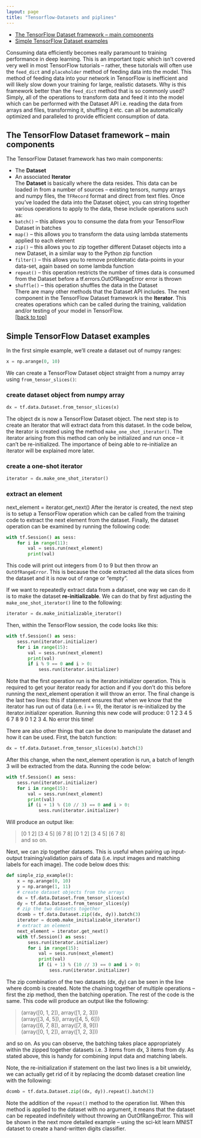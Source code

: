 ```yaml
---
layout: page
title: "Tensorflow-Datasets and piplines"
---
```


[](#top)
- [The TensorFlow Dataset framework – main components](#main)
- [Simple TensorFlow Dataset examples](#simple)

Consuming data efficiently becomes really paramount to training performance in deep learning. This is an important topic which isn’t covered very well in most TensorFlow tutorials – rather, these tutorials will often use the `feed_dict` and `placeholder` method of feeding data into the model. This method of feeding data into your network in TensorFlow is inefficient and will likely slow down your training for large, realistic datasets. Why is this framework better than the `feed_dict` method that is so commonly used? Simply, all of the operations to transform data and feed it into the model which can be performed with the Dataset API i.e. reading the data from arrays and files, transforming it, shuffling it etc. can all be automatically optimized and paralleled to provide efficient consumption of data.  

## <a name="main"></a> The TensorFlow Dataset framework – main components
The TensorFlow Dataset framework has two main components:
- The **Dataset**  
- An associated **Iterator**  
The **Dataset** is basically where the data resides. This data can be loaded in from a number of sources – existing tensors, numpy arrays and numpy files, the `TFRecord` format and direct from text files. Once you’ve loaded the data into the Dataset object, you can string together various operations to apply to the data, these include operations such as:  
- `batch()` – this allows you to consume the data from your TensorFlow Dataset in batches  
- `map()` – this allows you to transform the data using lambda statements applied to each element    
- `zip()` – this allows you to zip together different Dataset objects into a new Dataset, in a similar way to the Python zip function
- `filter()` – this allows you to remove problematic data-points in your data-set, again based on some lambda function  
- `repeat()` – this operation restricts the number of times data is consumed from the Dataset before a tf.errors.OutOfRangeError error is thrown  
- `shuffle()` – this operation shuffles the data in the Dataset  
There are many other methods that the Dataset API includes. The next component in the TensorFlow Dataset framework is the **Iterator**. This creates operations which can be called during the training, validation and/or testing of your model in TensorFlow.  
[[back to top]](#top)  

## <a name="simple"></a> Simple TensorFlow Dataset examples 
In the first simple example, we’ll create a dataset out of numpy ranges:
```python
x = np.arange(0, 10)
```
We can create a TensorFlow Dataset object straight from a numpy array using `from_tensor_slices()`:   
### create dataset object from numpy array
```python
dx = tf.data.Dataset.from_tensor_slices(x)
```
The object dx is now a TensorFlow Dataset object. The next step is to create an Iterator that will extract data from this dataset. In the code below, the iterator is created using the method `make_one_shot_iterator()`.  The iterator arising from this method can only be initialized and run once – it can’t be re-initialized. The importance of being able to re-initialize an iterator will be explained more later.  

### create a one-shot iterator
```python
iterator = dx.make_one_shot_iterator()
```
### extract an element
next_element = iterator.get_next()
After the iterator is created, the next step is to setup a TensorFlow operation which can be called from the training code to extract the next element from the dataset. Finally, the dataset operation can be examined by running the following code:
```python
with tf.Session() as sess:
    for i in range(11):
        val = sess.run(next_element)
        print(val)
```
This code will print out integers from 0 to 9 but then throw an `OutOfRangeError`. This is because the code extracted all the data slices from the dataset and it is now out of range or “empty”.  

If we want to repeatedly extract data from a dataset, one way we can do it is to make the dataset **re-initializable**. We can do that by first adjusting the `make_one_shot_iterator()` line to the following:
```python
iterator = dx.make_initializable_iterator()
```
Then, within the TensorFlow session, the code looks like this:
```python
with tf.Session() as sess:
    sess.run(iterator.initializer)
    for i in range(15):
        val = sess.run(next_element)
        print(val)
        if i % 9 == 0 and i > 0:
            sess.run(iterator.initializer)
```
Note that the first operation run is the iterator.initializer operation. This is required to get your iterator ready for action and if you don’t do this before running the next_element operation it will throw an error. The final change is the last two lines: this if statement ensures that when we know that the iterator has run out of data (i.e. i == 9), the iterator is re-initialized by the iterator.initializer operation. Running this new code will produce: 0 1 2 3 4 5 6 7 8 9 0 1 2 3 4. No error this time!

There are also other things that can be done to manipulate the dataset and how it can be used. First, the batch function:
```python
dx = tf.data.Dataset.from_tensor_slices(x).batch(3)
```
After this change, when the next_element operation is run, a batch of length 3 will be extracted from the data. Running the code below:
```python
with tf.Session() as sess:
    sess.run(iterator.initializer)
    for i in range(15):
        val = sess.run(next_element)
        print(val)
        if (i + 1) % (10 // 3) == 0 and i > 0:
            sess.run(iterator.initializer)
```
Will produce an output like:  
> [0 1 2] [3 4 5] [6 7 8] [0 1 2] [3 4 5] [6 7 8]  
and so on.  

Next, we can zip together datasets. This is useful when pairing up input-output training/validation pairs of data (i.e. input images and matching labels for each image). The code below does this:
```python
def simple_zip_example():
    x = np.arange(0, 10)
    y = np.arange(1, 11)
    # create dataset objects from the arrays
    dx = tf.data.Dataset.from_tensor_slices(x)
    dy = tf.data.Dataset.from_tensor_slices(y)
    # zip the two datasets together
    dcomb = tf.data.Dataset.zip((dx, dy)).batch(3)
    iterator = dcomb.make_initializable_iterator()
    # extract an element
    next_element = iterator.get_next()
    with tf.Session() as sess:
        sess.run(iterator.initializer)
        for i in range(15):
            val = sess.run(next_element)
            print(val)
            if (i + 1) % (10 // 3) == 0 and i > 0:
                sess.run(iterator.initializer)
```
The zip combination of the two datasets (dx, dy) can be seen in the line where dcomb is created. Note the chaining together of multiple operations – first the zip method, then the batching operation. The rest of the code is the same. This code will produce an output like the following:  
> (array([0, 1, 2]), array([1, 2, 3]))  
> (array([3, 4, 5]), array([4, 5, 6]))  
> (array([6, 7, 8]), array([7, 8, 9]))  
> (array([0, 1, 2]), array([1, 2, 3]))  
  
and so on. As you can observe, the batching takes place appropriately within the zipped together datasets i.e. 3 items from dx, 3 items from dy. As stated above, this is handy for combining input data and matching labels.  

Note, the re-initialization if statement on the last two lines is a bit unwieldy, we can actually get rid of it by replacing the dcomb dataset creation line with the following:  
```python
dcomb = tf.data.Dataset.zip((dx, dy)).repeat().batch(3)
```
Note the addition of the `repeat()` method to the operation list. When this method is applied to the dataset with no argument, it means that the dataset can be repeated indefinitely without throwing an OutOfRangeError. This will be shown in the next more detailed example – using the sci-kit learn MNIST dataset to create a hand-written digits classifier.
